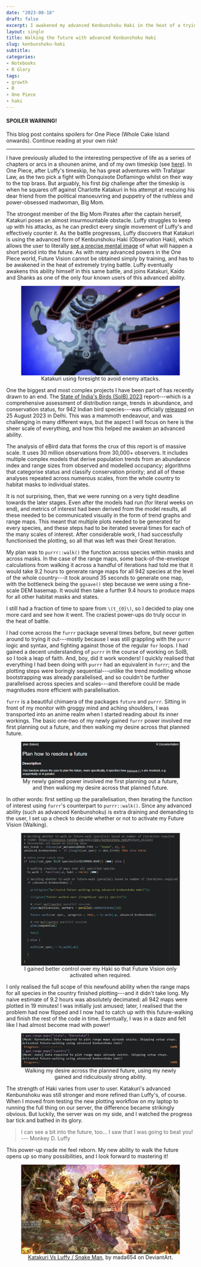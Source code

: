 ```yaml
---
date: "2023-08-18"
draft: false
excerpt: I awakened my advanced Kenbunshoku Haki in the heat of a trying battle. I can now plan futures and walk out my desires across them.
layout: single
title: Walking the future with advanced Kenbunshoku Haki
slug: kenbunshoku-haki
subtitle: 
categories:
- Notebooks
- R Glory
tags:
- growth
- R
- One Piece
- haki
---
```


#### SPOILER WARNING!

This blog post contains spoilers for One Piece (Whole Cake Island onwards). Continue reading at your own risk!

***

I have previously alluded to the interesting perspective of life as a series of chapters or arcs in a shounen anime, and of my own timeskip (see [here](https://kartrick.rbind.io/blog/turn-of-year/)). In One Piece, after Luffy's timeskip, he has great adventures with Trafalgar Law, as the two pick a fight with Donquixote Doflamingo whilst on their way to the top brass. But arguably, his first *big* challenge after the timeskip is when he squares off against Charlotte Katakuri in his attempt at rescuing his dear friend from the political manoeuvring and puppetry of the ruthless and power-obsessed madwoman, Big Mom.

The strongest member of the Big Mom Pirates after the captain herself, Katakuri poses an almost insurmountable obstacle. Luffy struggles to keep up with his attacks, as he can predict every single movement of Luffy's and effectively counter it. As the battle progresses, Luffy discovers that Katakuri is using the advanced form of Kenbunshoku Haki (Observation Haki), which allows the user to literally [see a precise mental image](https://onepiece.fandom.com/wiki/Haki/Kenbunshoku_Haki#Future_Vision) of what will happen a short period into the future. As with many advanced powers in the One Piece world, Future Vision cannot be obtained simply by training, and has to be awakened in the heat of extremely trying battle. Luffy eventually awakens this ability himself in this same battle, and joins Katakuri, Kaido and Shanks as one of the only four known users of this advanced ability.

<div style="text-align: center;">
<figure>
    <img src="katakuri_futuresight.jpg" align="middle">
    <figcaption>Katakuri using foresight to avoid enemy attacks.</figcaption>
</figure>
</div>

One the biggest and most complex projects I have been part of has recently drawn to an end. The [State of India's Birds (SoIB) 2023](https://stateofindiasbirds.in/) report---which is a comprehensive assessment of distribution range, trends in abundance, and conservation status, for 942 Indian bird species---was officially [released](https://www.youtube.com/live/gJgXuRPl9vg?si=XMtOT9BxT3jwE-F_&t=344) on 25 August 2023 in Delhi. This was a mammoth endeavour, and was challenging in many different ways, but the aspect I will focus on here is the sheer scale of everything, and how this helped me awaken an advanced ability.

The analysis of eBird data that forms the crux of this report is of massive scale. It uses 30 million observations from 30,000+ observers. It includes multiple complex models that derive population trends from an abundance index and range sizes from observed and modelled occupancy; algorithms that categorise status and classify conservation priority; and all of these analyses repeated across numerous scales, from the whole country to habitat masks to individual states. 

It is not surprising, then, that we were running on a very tight deadline towards the later stages. Even after the models had run (for literal weeks on end), and metrics of interest had been derived from the model results, all these needed to be communicated visually in the form of trend graphs and range maps. This meant that multiple plots needed to be generated for every species, and these steps had to be iterated several times for each of the many scales of interest. After considerable work, I had successfully functionised the plotting, so all that was left was their Great Iteration.

My plan was to `purrr::walk()` the function across species within masks and across masks. In the case of the range maps, some back-of-the-envelope calculations from walking it across a handful of iterations had told me that it would take 9.2 hours to generate range maps for all 942 species at the level of the whole country---it took around 35 seconds to generate one map, with the bottleneck being the `ggsave()` step because we were using a fine-scale DEM basemap. It would then take a further 9.4 hours to produce maps for all other habitat masks and states. 

I still had a fraction of time to spare from `\(t_{0}\)`, so I decided to play one more card and see how it went. The craziest power-ups do truly occur in the heat of battle. 

I had come across the `furrr` package several times before, but never gotten around to trying it out---mostly because I was still grappling with the `purrr` logic and syntax, and fighting against those of the regular `for` loops. I had gained a decent understanding of `purrr` in the course of working on SoIB, so I took a leap of faith. And, boy, did it work wonders! I quickly realised that everything I had been doing with `purrr` had an equivalent in `furrr`; and the plotting steps were boringly sequential---unlike the trend modelling whose bootstrapping was already parallelised, and so couldn't be further parallelised across species and scales---and therefore could be made magnitudes more efficient with parallelisation.

`furrr` is a beautiful chimaera of the packages `future` and `purrr`. Sitting in front of my monitor with groggy mind and aching shoulders, I was transported into an anime realm when I started reading about its inner workings. The basic one-two of my newly gained `furrr` power involved me first planning out a future, and then walking my desire across that planned future. 

<div style="text-align: center;">
<figure>
    <img src="future-plan.png" align="middle">
    <figcaption>My newly gained power involved me first planning out a future, and then walking my desire across that planned future.</figcaption>
</figure>
</div>

In other words: first setting up the parallelisation, then iterating the function of interest using `furrr`'s counterpart to `purrr::walk()`. Since any advanced ability (such as advanced Kenbunshoku) is extra draining and demanding to the user, I set up a check to decide whether or not to activate my Future Vision (Walking).

<div style="text-align: center;">
<figure>
    <img src="activate-adv-kenbunshoku.png" align="middle">
    <figcaption>I gained better control over my Haki so that Future Vision only activated when required.</figcaption>
</figure>
</div>

I only realised the full scope of this newfound ability when the range maps for all species in the country finished plotting---and it didn't take long. My naive estimate of 9.2 hours was absolutely decimated: all 942 maps were plotted in 19 minutes! I was initially just amused; later, I realised that the problem had now flipped and I now had to catch up with this future-walking and finish the rest of the code in time. Eventually, I was in a daze and felt like I had almost become mad with power!

<div style="text-align: center;">
<figure>
    <img src="progress.jpg" align="middle">
    <figcaption>Walking my desire across the planned future, using my newly gained and ridiculously strong ability.</figcaption>
</figure>
</div>

The strength of Haki varies from user to user. Katakuri's advanced Kenbunshoku was still stronger and more refined than Luffy's, of course. When I moved from testing the new plotting workflow on my laptop to running the full thing on our server, the difference became strikingly obvious. But luckily, the server was on my side, and I watched the progress bar tick and bathed in its glory. 

> I can see a bit into the future, too... I saw that I was going to beat you!
> --- Monkey D. Luffy

This power-up made me feel reborn. My new ability to walk the future opens up so many possibilities, and I look forward to mastering it!

<div style="text-align: center;">
<figure>
    <img src="featured.jpg" align="middle">
    <figcaption><a href="https://www.deviantart.com/mada654/art/Katakuri-Vs-Luffy-Snake-Man-765633030">Katakuri Vs Luffy / Snake Man</a>, by mada654 on DeviantArt.</figcaption>
</figure>
</div>
